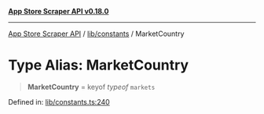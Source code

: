 [**App Store Scraper API v0.18.0**](../../../README.md)

***

[App Store Scraper API](../../../modules.md) / [lib/constants](../README.md) / MarketCountry

# Type Alias: MarketCountry

> **MarketCountry** = keyof *typeof* `markets`

Defined in: [lib/constants.ts:240](https://github.com/facundoolano/app-store-scraper/blob/7e1baf8350e9d5936df88e03bdbb2e2ecea26d48/lib/constants.ts#L240)
